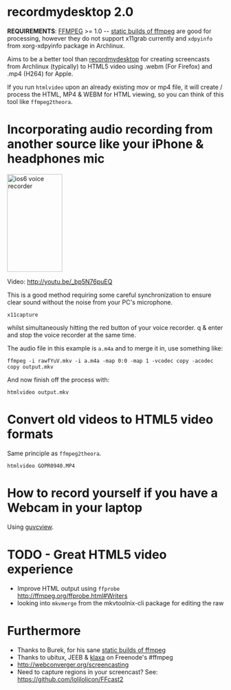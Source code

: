 # recordmydesktop 2.0

**REQUIREMENTS**: [FFMPEG](http://ffmpeg.org/) >= 1.0 -- [static builds of
ffmpeg](http://ffmpeg.gusari.org/static/) are good for processing, however they
do not support x11grab currently and `xdpyinfo` from xorg-xdpyinfo package in
Archlinux.

Aims to be a better tool than
[recordmydesktop](http://en.wikipedia.org/wiki/RecordMyDesktop) for creating
screencasts from Archlinux (typically) to HTML5 video using .webm (For Firefox)
and .mp4 (H264) for Apple.

If you run `htmlvideo` upon an already existing mov or mp4 file, it will create
/ process the HTML, MP4 & WEBM for HTML viewing, so you can think of this tool
like `ffmpeg2theora`.

# Incorporating audio recording from another source like your iPhone & headphones mic

<img width="128" height="227" src="http://r2d2.webconverger.org/2012-10-27/voice-recorder.png" alt="ios6 voice recorder" />

Video: <http://youtu.be/_bp5N76puEQ>

This is a good method requiring some careful synchronization to ensure clear
sound without the noise from your PC's microphone.

	x11capture

whilst simultaneously hitting the red button of your voice recorder. q & enter
and stop the voice recorder at the same time.

The audio file in this example is `a.m4a` and to merge it in, use something
like:

	ffmpeg -i rawfYuV.mkv -i a.m4a -map 0:0 -map 1 -vcodec copy -acodec copy output.mkv

And now finish off the process with:

	htmlvideo output.mkv

# Convert old videos to HTML5 video formats

Same principle as `ffmpeg2theora`.

	htmlvideo GOPR0940.MP4

# How to record yourself if you have a Webcam in your laptop

Using [guvcview](http://r2d2.webconverger.org/2012-11-15/guvcview.html).

# TODO - Great HTML5 video experience

* Improve HTML output using `ffprobe` <http://ffmpeg.org/ffprobe.html#Writers>
* looking into `mkvmerge` from the mkvtoolnix-cli package for editing the raw

# Furthermore

* Thanks to Burek, for his sane [static builds of ffmpeg](http://ffmpeg.gusari.org/static/)
* Thanks to ubitux, JEEB & [klaxa](https://gist.github.com/7dcccbd86fdcce3c4ced) on Freenode's #ffmpeg
* <http://webconverger.org/screencasting>
* Need to capture regions in your screencast? See: <https://github.com/lolilolicon/FFcast2>
